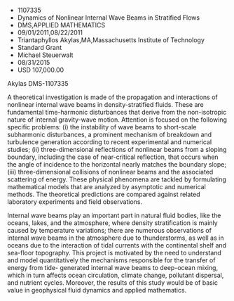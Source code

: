 
* 1107335
* Dynamics of Nonlinear Internal Wave Beams in Stratified Flows
* DMS,APPLIED MATHEMATICS
* 09/01/2011,08/22/2011
* Triantaphyllos Akylas,MA,Massachusetts Institute of Technology
* Standard Grant
* Michael Steuerwalt
* 08/31/2015
* USD 107,000.00

Akylas DMS-1107335

A theoretical investigation is made of the propagation and interactions of
nonlinear internal wave beams in density-stratified fluids. These are
fundamental time-harmonic disturbances that derive from the non-isotropic nature
of internal gravity-wave motion. Attention is focused on the following specific
problems: (i) the instability of wave beams to short-scale subharmonic
disturbances, a prominent mechanism of breakdown and turbulence generation
according to recent experimental and numerical studies; (ii) three-dimensional
reflections of nonlinear beams from a sloping boundary, including the case of
near-critical reflection, that occurs when the angle of incidence to the
horizontal nearly matches the boundary slope; (iii) three-dimensional collisions
of nonlinear beams and the associated scattering of energy. These physical
phenomena are tackled by formulating mathematical models that are analyzed by
asymptotic and numerical methods. The theoretical predictions are compared
against related laboratory experiments and field observations.

Internal wave beams play an important part in natural fluid bodies, like the
oceans, lakes, and the atmosphere, where density stratification is mainly caused
by temperature variations; there are numerous observations of internal wave
beams in the atmosphere due to thunderstorms, as well as in oceans due to the
interaction of tidal currents with the continental shelf and sea-floor
topography. This project is motivated by the need to understand and model
quantitatively the mechanisms responsible for the transfer of energy from tide-
generated internal wave beams to deep-ocean mixing, which in turn affects ocean
circulation, climate change, pollutant dispersal, and nutrient cycles. Moreover,
the results of this study would be of basic value in geophysical fluid dynamics
and applied mathematics.
